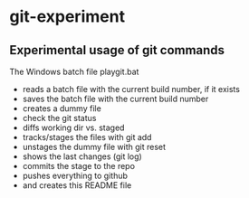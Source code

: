 # git-experiment
## Experimental usage of git commands
The Windows batch file playgit.bat
- reads a batch file with the current build number, if it exists
- saves the batch file with the current build number
- creates a dummy file
- check the git status
- diffs working dir vs. staged 
- tracks/stages the files with git add 
- unstages the dummy file with git reset 
- shows the last changes (git log) 
- commits the stage to the repo 
- pushes everything to github 
- and creates this README file 
